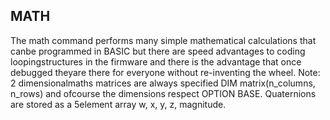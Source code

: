 ## MATH

The math command performs many simple mathematical calculations that canbe programmed in BASIC but there are speed advantages to coding loopingstructures in the firmware and there is the advantage that once debugged theyare there for everyone without re-inventing the wheel. Note: 2 dimensionalmaths matrices are always specified DIM matrix(n_columns, n_rows) and ofcourse the dimensions respect OPTION BASE. Quaternions are stored as a 5element array w, x, y, z, magnitude.